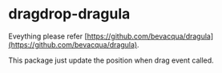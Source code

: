 # dragdrop-dragula

Eveything please refer [https://github.com/bevacqua/dragula](https://github.com/bevacqua/dragula).

This package just update the position when drag event called.

